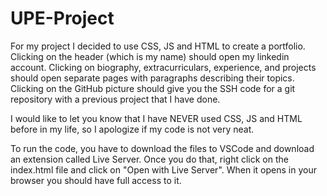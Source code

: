 # UPE-Project
For my project I decided to use CSS, JS and HTML to create a portfolio. Clicking on the header (which is my name) should open my linkedin account. Clicking on biography, extracurriculars, experience, and projects should open separate pages with paragraphs describing their topics. Clicking on the GitHub picture should give you the SSH code for a git repository with a previous project that I have done.

I would like to let you know that I have NEVER used CSS, JS and HTML before in my life, so I apologize if my code is not very neat.

To run the code, you have to download the files to VSCode and download an extension called Live Server. Once you do that, right click on the index.html file and click on "Open with Live Server". When it opens in your browser you should have full access to it.
